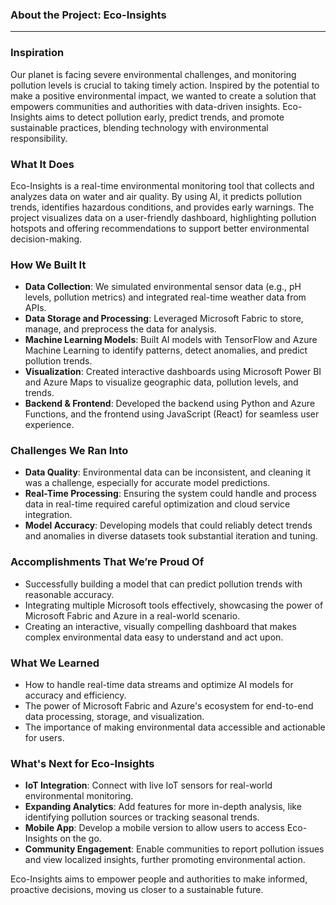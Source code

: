 ### **About the Project: Eco-Insights**

---

### **Inspiration**
Our planet is facing severe environmental challenges, and monitoring pollution levels is crucial to taking timely action. Inspired by the potential to make a positive environmental impact, we wanted to create a solution that empowers communities and authorities with data-driven insights. Eco-Insights aims to detect pollution early, predict trends, and promote sustainable practices, blending technology with environmental responsibility.

### **What It Does**
Eco-Insights is a real-time environmental monitoring tool that collects and analyzes data on water and air quality. By using AI, it predicts pollution trends, identifies hazardous conditions, and provides early warnings. The project visualizes data on a user-friendly dashboard, highlighting pollution hotspots and offering recommendations to support better environmental decision-making.

### **How We Built It**
- **Data Collection**: We simulated environmental sensor data (e.g., pH levels, pollution metrics) and integrated real-time weather data from APIs.
- **Data Storage and Processing**: Leveraged Microsoft Fabric to store, manage, and preprocess the data for analysis.
- **Machine Learning Models**: Built AI models with TensorFlow and Azure Machine Learning to identify patterns, detect anomalies, and predict pollution trends.
- **Visualization**: Created interactive dashboards using Microsoft Power BI and Azure Maps to visualize geographic data, pollution levels, and trends.
- **Backend & Frontend**: Developed the backend using Python and Azure Functions, and the frontend using JavaScript (React) for seamless user experience.

### **Challenges We Ran Into**
- **Data Quality**: Environmental data can be inconsistent, and cleaning it was a challenge, especially for accurate model predictions.
- **Real-Time Processing**: Ensuring the system could handle and process data in real-time required careful optimization and cloud service integration.
- **Model Accuracy**: Developing models that could reliably detect trends and anomalies in diverse datasets took substantial iteration and tuning.

### **Accomplishments That We’re Proud Of**
- Successfully building a model that can predict pollution trends with reasonable accuracy.
- Integrating multiple Microsoft tools effectively, showcasing the power of Microsoft Fabric and Azure in a real-world scenario.
- Creating an interactive, visually compelling dashboard that makes complex environmental data easy to understand and act upon.

### **What We Learned**
- How to handle real-time data streams and optimize AI models for accuracy and efficiency.
- The power of Microsoft Fabric and Azure's ecosystem for end-to-end data processing, storage, and visualization.
- The importance of making environmental data accessible and actionable for users.

### **What's Next for Eco-Insights**
- **IoT Integration**: Connect with live IoT sensors for real-world environmental monitoring.
- **Expanding Analytics**: Add features for more in-depth analysis, like identifying pollution sources or tracking seasonal trends.
- **Mobile App**: Develop a mobile version to allow users to access Eco-Insights on the go.
- **Community Engagement**: Enable communities to report pollution issues and view localized insights, further promoting environmental action.

Eco-Insights aims to empower people and authorities to make informed, proactive decisions, moving us closer to a sustainable future.
